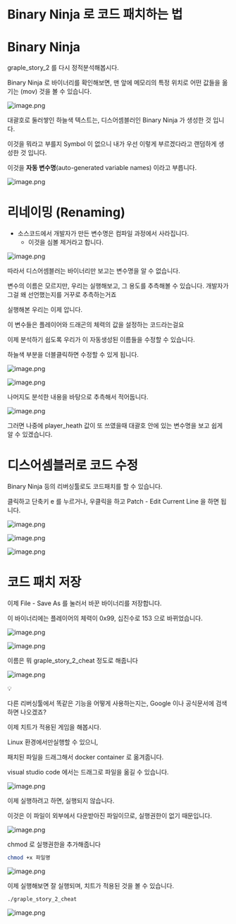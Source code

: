 # Binary Ninja 로 코드 패치하는 법

# Binary Ninja

graple_story_2 를 다시 정적분석해봅시다.

Binary Ninja 로 바이너리를 확인해보면, 맨 앞에 메모리의 특정 위치로 어떤 값들을 옮기는 (mov) 것을 볼 수 있습니다.

![image.png](image%2046.png)

대괄호로 둘러쌓인 하늘색 텍스트는, 디스어셈블러인 Binary Ninja 가 생성한 것 입니다.

이것을 뭐라고 부를지 Symbol 이 없으니 내가 우선 이렇게 부르겠다라고 랜덤하게 생성한 것 입니다.

이것을 **자동 변수명**(auto-generated variable names) 이라고 부릅니다.

![image.png](image%2047.png)

# 리네이밍 (Renaming)

- 소스코드에서 개발자가 만든 변수명은 컴파일 과정에서 사라집니다.
    - 이것을 심볼 제거라고 합니다.

![image.png](image%2048.png)

따라서 디스어셈블러는 바이너리만 보고는 변수명을 알 수 없습니다.

변수의 이름은 모르지만, 우리는 실행해보고, 그 용도를 추측해볼 수 있습니다. 개발자가 그걸 왜 선언했는지를 거꾸로 추측하는거죠

실행해본 우리는 이제 압니다. 

이 변수들은 플레이어와 드래곤의 체력의 값을 설정하는 코드라는걸요

 이제 분석하기 쉽도록 우리가 이 자동생성된 이름들을 수정할 수 있습니다. 

하늘색 부분을 더블클릭하면 수정할 수 있게 됩니다.

![image.png](image%2049.png)

![image.png](image%2050.png)

나머지도 분석한 내용을 바탕으로 추측해서 적어둡니다.

![image.png](image%2051.png)

그러면 나중에 player_heath 값이 또 쓰였을때 대괄호 안에 있는 변수명을 보고 쉽게 알 수 있겠습니다.

# 디스어셈블러로 코드 수정

Binary Ninja 등의 리버싱툴로도 코드패치를 할 수 있습니다.

클릭하고 단축키 e 를 누르거나, 우클릭을 하고 Patch - Edit Current Line 을 하면 됩니다.

![image.png](image%2052.png)

![image.png](image%2053.png)

![image.png](image%2054.png)

# 코드 패치 저장

이제 File - Save As 를 눌러서 바꾼 바이너리를 저장합니다.

이 바이너리에는 플레이어의 체력이 0x99, 십진수로 153 으로 바뀌었습니다.

![image.png](image%2055.png)

![image.png](image%2056.png)

이름은 뭐 graple_story_2_cheat 정도로 해줍니다

![image.png](image%2057.png)

<aside>
💡

다른 리버싱툴에서 똑같은 기능을 어떻게 사용하는지는, Google 이나 공식문서에 검색하면 나오겠죠?

</aside>

이제 치트가 적용된 게임을 해봅시다.

Linux 환경에서만실행할 수 있으니, 

패치된 파일을 드래그해서 docker container 로 옮겨줍니다.

visual studio code 에서는 드래그로 파일을 옮길 수 있습니다.

![image.png](image%2058.png)

이제 실행하려고 하면, 실행되지 않습니다.

이것은 이 파일이 외부에서 다운받아진 파일이므로, 실행권한이 없기 때문입니다.

![image.png](image%2059.png)

chmod 로 실행권한을 추가해줍니다

```bash
chmod +x 파일명
```

![image.png](image%2060.png)

이제 실행해보면 잘 실행되며, 치트가 적용된 것을 볼 수 있습니다.

```bash
./graple_story_2_cheat
```

![image.png](image%2061.png)